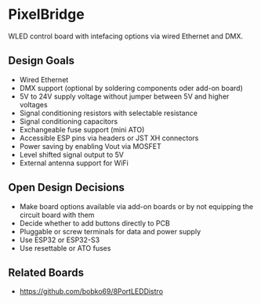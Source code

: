 # PixelBridge
WLED control board with intefacing options via wired Ethernet and DMX.

## Design Goals
- Wired Ethernet
- DMX support (optional by soldering components oder add-on board)
- 5V to 24V supply voltage without jumper between 5V and higher voltages
- Signal conditioning resistors with selectable resistance
- Signal conditioning capacitors
- Exchangeable fuse support (mini ATO)
- Accessible ESP pins via headers or JST XH connectors
- Power saving by enabling Vout via MOSFET
- Level shifted signal output to 5V
- External antenna support for WiFi

## Open Design Decisions
- Make board options available via add-on boards or by not equipping the circuit board with them
- Decide whether to add buttons directly to PCB
- Pluggable or screw terminals for data and power supply
- Use ESP32 or ESP32-S3
- Use resettable or ATO fuses

## Related Boards
- https://github.com/bobko69/8PortLEDDistro
